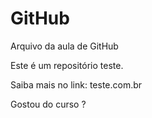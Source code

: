 # GitHub
Arquivo da aula de GitHub

Este é um repositório teste.

Saiba mais no link: teste.com.br

Gostou do curso ?
